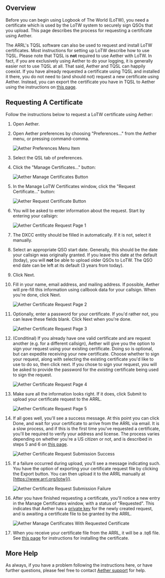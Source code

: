 ## Overview

Before you can begin using Logbook of The World (LoTW), you need a certificate which is used by the LoTW system to securely sign QSOs that you upload. This page describes the process for requesting a certificate using Aether.

The ARRL's TQSL software can also be used to request and install LoTW certificates. Most instructions for setting up LoTW describe how to use TQSL. Please note that TQSL is **not** required to use Aether with LoTW. In fact, if you are exclusively using Aether to do your logging, it is generally easier not to use TQSL at all. That said, Aether and TQSL can happily coexist. If you have already requested a certificate using TQSL and installed it there, you do not need to (and should not) request a new certificate using Aether. Instead, you can export the certificate you have in TQSL to Aether using the instructions on [this page](/lotw/exportp12fromtqsl.md).

## Requesting A Certificate

Follow the instructions below to request a LoTW certificate using Aether:

1. Open Aether.
2. Open Aether preferences by choosing "Preferences..." from the Aether menu, or pressing command-comma.

    ![Aether Preferences Menu Item](/images/AetherPreferencesMenuItem.png)

3. Select the QSL tab of preferences.
4. Click the "Manage Certificates..." button:

    ![Aether Manage Certificates Button](/images/ExportP12/AetherQSLPreferencesManageCertificates.png)

5. In the Manage LoTW Certificates window, click the "Request Certificate..." button:

    ![Aether Request Certificate Button](/images/RequestCertificate/ManageCertificatesRequestButton.png)

6. You will be asked to enter information about the request. Start by entering your callsign:

    ![Aether Certificate Request Page 1](/images/RequestCertificate/CertificateRequestPage1.png)

7. The DXCC entity should be filled in automatically. If it is not, select it manually.

8. Select an appropriate QSO start date. Generally, this should be the date your callsign was originally granted. If you leave this date at the default (today), you will **not** be able to upload older QSOs to LoTW. The QSO end date can be left at its default (3 years from today).

9. Click Next.

10. Fill in your name, email address, and mailing address. If possible, Aether will pre-fill this information using callbook data for your callsign. When you're done, click Next.

    ![Aether Certificate Request Page 2](/images/RequestCertificate/CertificateRequestPage2.png)

11. Optionally, enter a password for your certificate. If you'd rather not, you can leave these fields blank. Click Next when you're done.

    ![Aether Certificate Request Page 3](/images/RequestCertificate/CertificateRequestPage3.png)

12. (Conditinal) If you already have one valid certificate and are request another (e.g. for a different callsign), Aether will give you the option to sign your request using your existing certificate. Doing so is optional, but can expedite receiving your new certificate. Choose whether to sign your request, along with selecting the existing certificate you'd like to use to do so, then click next. If you chose to sign your request, you will be asked to provide the password for the _existing_ certificate being used to sign the request.

    ![Aether Certificate Request Page 4](/images/RequestCertificate/CertificateRequestPage4.png)

13. Make sure all the information looks right. If it does, click Submit to upload your certificate request to the ARRL.

    ![Aether Certificate Request Page 5](/images/RequestCertificate/CertificateRequestPage5.png)

14. If all goes well, you'll see a success message. At this point you can click Done, and wait for your certificate to arrive from the ARRL via email. It is a slow process, and if this is the first time you've requested a certificate, you'll be required to verify your address and license. The process varies depending on whether you're a US citizen or not, and is described in steps 5 and 6 on [this page](https://lotw.arrl.org/lotw-help/certreq/).

    ![Aether Certificate Request Submission Success](/images/RequestCertificate/CertificateRequestSubmissionSucceeded.png)

15. If a failure occurred during upload, you'll see a message indicating such. You have the option of exporting your certificate request file by clicking the Export button. You can then upload it to the ARRL manually at [https://www.arrl.org/lotw]().

    ![Aether Certificate Request Submission Failure](/images/RequestCertificate/CertificateRequestSubmissionFailed.png)

16. After you have finished requesting a certificate, you'll notice a new entry in the Manage Certificates window, with a status of "Requested". This indicates that Aether has a [private key](lotwtroubleshootingoverview/#requesting-a-certificate) for the newly created request, and is awaiting a certificate file to be granted by the ARRL.

    ![Aether Manage Certificates With Requested Certificate](/images/RequestCertificate/ManageCertificatesRequested.png)

17. When you receive your certificate file from the ARRL, it will be a .tq6 file. See [this page](installcertificate.md) for instructions for installing the certificate.

## More Help

As always, if you have a problem following the instructions here, or have further questions, please feel free to contact [Aether support](https://www.aetherlog.com/contact.html) for help.
